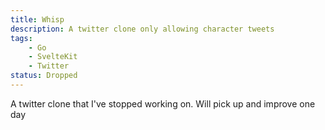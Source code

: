 ```yaml
---
title: Whisp
description: A twitter clone only allowing character tweets
tags:
    - Go
    - SvelteKit
    - Twitter
status: Dropped 
---
```


A twitter clone that I've stopped working on. Will pick up and improve one day
